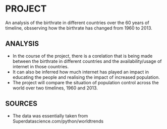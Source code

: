 # PROJECT

An analysis of the birthrate in different countries over the 60 years of timeline, obsserving how the birthrate has changed from 1960 to 2013.
## ANALYSIS
- In the course of the project, there is a corelation that is being made between the birthrate in different countries and the availability/usage of internet in those countries. 
- It can also be inferred how much internet has played an impact in educating the people and realising the impact of increased population. 
- The project will compare the situation of population control across the world over two timelines, 1960 and 2013. 
  

## SOURCES
- The data was essentially taken from Superdatascience.com/python/worldtrends 
